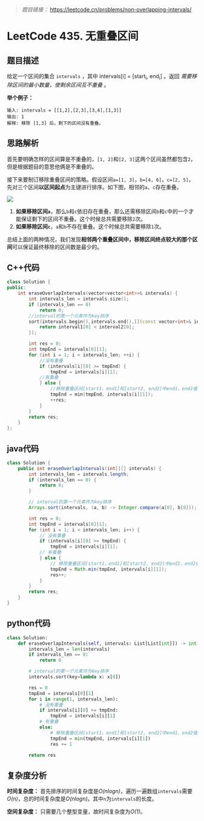 > *题目链接：*  https://leetcode.cn/problems/non-overlapping-intervals/

# LeetCode 435. 无重叠区间

## 题目描述

给定一个区间的集合 `intervals` ，其中 intervals[i] = [start<sub>i</sub>, end<sub>i</sub>] 。返回 *需要移除区间的最小数量，使剩余区间互不重叠* 。

**举个例子：**

```
输入: intervals = [[1,2],[2,3],[3,4],[1,3]]
输出: 1
解释: 移除 [1,3] 后，剩下的区间没有重叠。
```

## 思路解析

首先要明确怎样的区间算是不重叠的，`[1, 2]`和`[2, 3]`这两个区间虽然都包含`2`，但是根据题目的意思他俩是不重叠的。

接下来要制订移除重叠区间的策略。假设区间`a=[1, 3]`，`b=[4, 6]`，`c=[2, 5]`，先对三个区间**以区间起点**为主键进行排序。如下图，相邻的`a`、`c`存在重叠。

![](https://gitee.com/ldtech007/picture/raw/master/pic/lc-0435-01.png)

1. **如果移除区间`a`**，那么`b`和`c`依旧存在重叠，那么还需移除区间`b`和`c`中的一个才能保证剩下的区间不重叠。这个时候总共需要移除`2`次。
2. **如果移除区间`c`**，`a`和`b`不存在重叠。这个时候总共需要移除`1`次。

总结上面的两种情况，我们发现**相邻两个重叠区间中，移除区间终点较大的那个区间**可以保证最终移除的区间数是最少的。

## C++代码

```cpp
class Solution {
public:
    int eraseOverlapIntervals(vector<vector<int>>& intervals) {
        int intervals_len = intervals.size();
        if (intervals_len == 0) 
            return 0;
        //interval的第一个元素作为key排序
        sort(intervals.begin(),intervals.end(),[](const vector<int>& interval1,const vector<int>& interval2){
            return interval1[0] < interval2[0];
        });

        int res = 0;
        int tmpEnd = intervals[0][1];
        for (int i = 1; i < intervals_len; ++i) {
            //没有重叠
            if (intervals[i][0] >= tmpEnd) {
                tmpEnd = intervals[i][1];
            //有重叠
            } else {
                //移除重叠区间[start1，end1]和[start2, end2]中end1、end2值较大的那个区间。
                tmpEnd = min(tmpEnd, intervals[i][1]);
                ++res;
            }
        }
        return res;
    }
};
```

## java代码

```java
class Solution {
    public int eraseOverlapIntervals(int[][] intervals) {
        int intervals_len = intervals.length;
        if (intervals_len == 0) {
            return 0;
        }

        // interval的第一个元素作为key排序
        Arrays.sort(intervals, (a, b) -> Integer.compare(a[0], b[0]));

        int res = 0;
        int tmpEnd = intervals[0][1];
        for (int i = 1; i < intervals_len; i++) {
            // 没有重叠
            if (intervals[i][0] >= tmpEnd) {
                tmpEnd = intervals[i][1];
            // 有重叠
            } else {
                // 移除重叠区间[start1，end1]和[start2, end2]中end1、end2值较大的那个区间。
                tmpEnd = Math.min(tmpEnd, intervals[i][1]);
                res++;
            }
        }
        return res;
    }
}
```

## python代码

```python
class Solution:
    def eraseOverlapIntervals(self, intervals: List[List[int]]) -> int:
        intervals_len = len(intervals)
        if intervals_len == 0:
            return 0

        # interval的第一个元素作为key排序
        intervals.sort(key=lambda x: x[0])

        res = 0
        tmpEnd = intervals[0][1]
        for i in range(1, intervals_len):
            # 没有重叠
            if intervals[i][0] >= tmpEnd:
                tmpEnd = intervals[i][1]
            # 有重叠
            else:
                # 移除重叠区间[start1，end1]和[start2, end2]中end1、end2值较大的那个区间。
                tmpEnd = min(tmpEnd, intervals[i][1])
                res += 1

        return res
```

## 复杂度分析

**时间复杂度：** 首先排序的时间复杂度是*O(nlogn)*，遍历一遍数组`intervals`需要*O(n)*，总的时间复杂度是*O(nlogn)*。其中`n`为`intervals`的长度。

**空间复杂度：** 只需要几个整型变量，故时间复杂度为*O(1)*。
